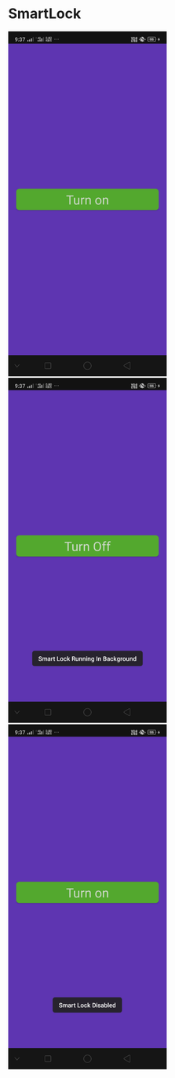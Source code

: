 # SmartLock
<img src="Screenshots/Main.png" height="700">
<img src="Screenshots/SmartLock Running.png" height="700">
<img src="Screenshots/SmartLock Disabled.png" height="700">
